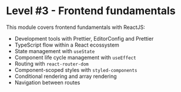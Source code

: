 # Level #3 - Frontend fundamentals

This module covers frontend fundamentals with ReactJS:

- Development tools with Prettier, EditorConfig and Prettier
- TypeScript flow within a React ecossystem
- State management with `useState`
- Component life cycle management with `useEffect`
- Routing with `react-router-dom`
- Component-scoped styles with `styled-components`
- Conditional rendering and array rendering
- Navigation between routes
